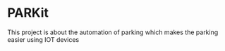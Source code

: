 # PARKit
This project is about the automation of parking which makes the parking easier using IOT devices

